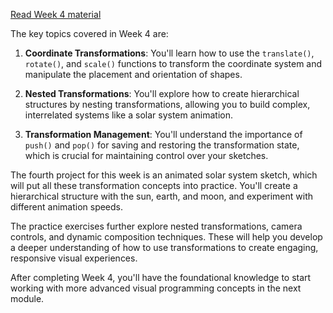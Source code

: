 [Read Week 4 material](./processing-week4.md)

The key topics covered in Week 4 are:

1. **Coordinate Transformations**: You'll learn how to use the `translate()`, `rotate()`, and `scale()` functions to transform the coordinate system and manipulate the placement and orientation of shapes.

2. **Nested Transformations**: You'll explore how to create hierarchical structures by nesting transformations, allowing you to build complex, interrelated systems like a solar system animation.

3. **Transformation Management**: You'll understand the importance of `push()` and `pop()` for saving and restoring the transformation state, which is crucial for maintaining control over your sketches.

The fourth project for this week is an animated solar system sketch, which will put all these transformation concepts into practice. You'll create a hierarchical structure with the sun, earth, and moon, and experiment with different animation speeds.

The practice exercises further explore nested transformations, camera controls, and dynamic composition techniques. These will help you develop a deeper understanding of how to use transformations to create engaging, responsive visual experiences.

After completing Week 4, you'll have the foundational knowledge to start working with more advanced visual programming concepts in the next module.

